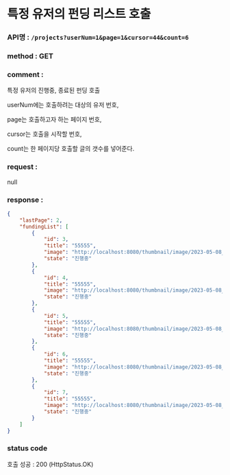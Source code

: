 # 특정 유저의 펀딩 리스트 호출
### API명 : `/projects?userNum=1&page=1&cursor=44&count=6`

### method : GET

### comment : 

특정 유저의 진행중, 종료된 펀딩 호출 

userNum에는 호출하려는 대상의 유저 번호,

page는 호출하고자 하는 페이지 번호, 

cursor는 호출을 시작할 번호,

count는 한 페이지당 호출할 글의 갯수를 넣어준다. 

### request :
null

### response :
~~~json
{
    "lastPage": 2,
    "fundingList": [
        {
            "id": 3,
            "title": "55555",
            "image": "http://localhost:8080/thumbnail/image/2023-05-08_22:22:19_musicmeet.png",
            "state": "진행중"
        },
        {
            "id": 4,
            "title": "55555",
            "image": "http://localhost:8080/thumbnail/image/2023-05-08_22:22:19_musicmeet.png",
            "state": "진행중"
        },
        {
            "id": 5,
            "title": "55555",
            "image": "http://localhost:8080/thumbnail/image/2023-05-08_22:22:19_musicmeet.png",
            "state": "진행중"
        },
        {
            "id": 6,
            "title": "55555",
            "image": "http://localhost:8080/thumbnail/image/2023-05-08_22:22:19_musicmeet.png",
            "state": "진행중"
        },
        {
            "id": 7,
            "title": "55555",
            "image": "http://localhost:8080/thumbnail/image/2023-05-08_22:22:19_musicmeet.png",
            "state": "진행중"
        }
    ]
}
~~~
### status code
호출 성공 : 200 (HttpStatus.OK)